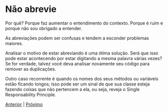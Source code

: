 # Não abrevie

Por quê? Porque faz aumentar o entendimento do contexto. Porque é ruim e porque não sou obrigado a entender.

As abreviações podem ser confusas e tendem a esconder problemas maiores.

Analisar o motivo de estar abreviando é uma ótima solução. Será que isso pode estar acontecendo por estar digitando a mesma palavra várias vezes? Se for verdade, talvez você deva analisar novamente seu código para remover as duplicações.

Outro caso recorrente é quando os nomes dos seus métodos ou variáveis estão ficando longos; isso pode ser um sinal de que sua classe esteja fazendo coisas que não pertencem a ela, ou seja, reveja o Single Responsability Principle.

[Anterior](/role-05.md) | [Próximo](/role-07.md)
